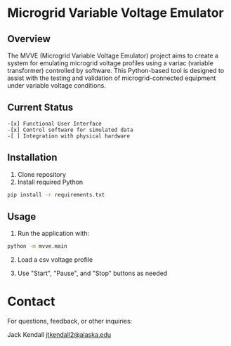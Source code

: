 # Microgrid Variable Voltage Emulator

## Overview
The MVVE (Microgrid Variable Voltage Emulator) project aims to create a system for emulating microgrid voltage profiles using a variac (variable transformer) controlled by software. This Python-based tool is designed to assist with the testing and validation of microgrid-connected equipment under variable voltage conditions.

## Current Status
    -[x] Functional User Interface
    -[x] Control software for simulated data
    -[ ] Integration with physical hardware

## Installation

1. Clone repository
2. Install required Python 
``` bash
pip install -r requirements.txt
```
## Usage
1. Run the application with:
``` bash
python -m mvve.main
```
2. Load a csv voltage profile

3. Use "Start", "Pause", and "Stop" buttons as needed

# Contact

For questions, feedback, or other inquiries:

Jack Kendall
jtkendall2@alaska.edu